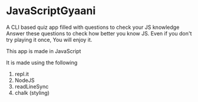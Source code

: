 # JavaScriptGyaani

A CLI based quiz app filled with questions to check your JS knowledge
Answer these questions to check how better you know JS.
Even if you don't try playing it once, You will enjoy it.

This app is made in JavaScript 

It is made using the following

1. repl.it
1. NodeJS
1. readLineSync
1. chalk (styling)
